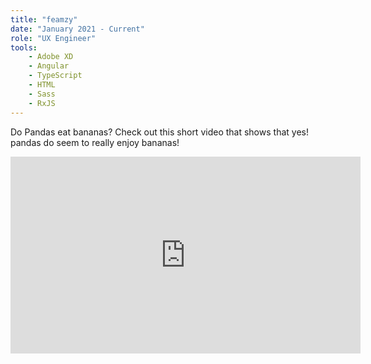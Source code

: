 ```yaml
---
title: "feamzy"
date: "January 2021 - Current"
role: "UX Engineer"
tools:
    - Adobe XD
    - Angular
    - TypeScript
    - HTML
    - Sass
    - RxJS
---
```


Do Pandas eat bananas? Check out this short video that shows that yes! pandas do seem to really enjoy bananas!

<iframe width="560" height="315" src="https://www.youtube.com/embed/4SZl1r2O_bY" frameborder="0" allowfullscreen></iframe>
